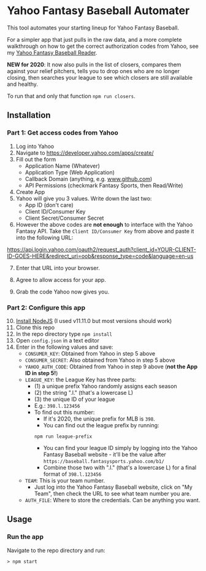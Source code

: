 # Yahoo Fantasy Baseball Automater

This tool automates your starting lineup for Yahoo Fantasy Baseball. 

For a simpler app that just pulls in the raw data, and a more complete walkthrough on how to get the correct authorization codes from Yahoo, see my [Yahoo Fantasy Baseball Reader](https://github.com/edwarddistel/yahoo-fantasy-baseball-reader).

**NEW for 2020**: It now also pulls in the list of closers, compares them against your relief pitchers, tells you to drop ones who are no longer closing, then searches your league to see which closers are still available and healthy. 

To run that and only that function `npm run closers`.

## Installation

### Part 1: Get access codes from Yahoo
1. Log into Yahoo
2. Navigate to https://developer.yahoo.com/apps/create/
3. Fill out the form
    - Application Name (Whatever)
    - Application Type (Web Application)
    - Callback Domain (anything, e.g. www.github.com)
    - API Permissions (checkmark Fantasy Sports, then Read/Write)
4. Create App
5. Yahoo will give you 3 values. Write down the last two:
    - App ID (don't care)
    - Client ID/Consumer Key
    - Client Secret/Consumer Secret
6. However the above codes are **not enough** to interface with the Yahoo Fantasy API. Take the `Client ID/Consumer Key` from above and paste it into the following URL:
    
https://api.login.yahoo.com/oauth2/request_auth?client_id=YOUR-CLIENT-ID-GOES-HERE&redirect_uri=oob&response_type=code&language=en-us

7. Enter that URL into your browser.
8. Agree to allow access for your app.

9. Grab the code Yahoo now gives you.


### Part 2: Configure this app

10. [Install NodeJS](https://nodejs.org/en/download/) (I used v11.11.0 but most versions should work)
11. Clone this repo
12. In the repo directory type `npm install`
13. Open `config.json` in a text editor
14. Enter in the following values and save:
    - `CONSUMER_KEY`: Obtained from Yahoo in step 5 above
    - `CONSUMER_SECRET`: Also obtained from Yahoo in step 5 above
    - `YAHOO_AUTH_CODE`: Obtained from Yahoo in step 9 above (**not the App ID in step 5!**)
    - `LEAGUE_KEY`: the League Key has three parts: 
        - (1) a unique prefix Yahoo randomly assigns each season
        - (2) the string ".l." (that's a lowercase L)
        - (3) the unique ID of your league
        - E.g.: `398.l.123456`
        - To find out this number:
            - If it's 2020, the unique prefix for MLB is `398`. 
            - You can find out the league prefix by running:
            ```
            npm run league-prefix
            ```
            - You can find your league ID simply by logging into the Yahoo Fantasy Baseball website - it'll be the value after `https://baseball.fantasysports.yahoo.com/b1/`
            - Combine those two with ".l." (that's a lowercase L) for a final format of `398.l.123456`
    - `TEAM`: This is your team number.
        - Just log into the Yahoo Fantasy Baseball website, click on "My Team", then check the URL to see what team number you are.
    - `AUTH_FILE`: Where to store the credentials. Can be anything you want.

## Usage
### Run the app

Navigate to the repo directory and run:
```
> npm start
```
